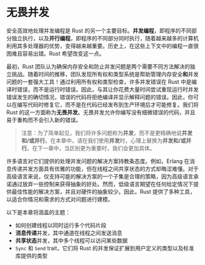 # 无畏并发

安全高效地处理并发编程是 Rust 的另一个主要目标。**并发编程**，即程序的不同部分独立执行，以及**并行编程**，即程序的不同部分同时执行，随着越来越多的计算机利用其多处理器的优势，变得越来越重要。历史上，在这些上下文中的编程一直很困难且容易出错。Rust 希望改变这一点。

最初，Rust 团队认为确保内存安全和防止并发问题是两个需要不同方法解决的独立挑战。随着时间的推移，团队发现所有权和类型系统是帮助管理内存安全**和**并发问题的一套强大工具！通过利用所有权和类型检查，许多并发错误在 Rust 中是编译时错误，而不是运行时错误。因此，与其让你花费大量时间尝试重现运行时并发错误发生的确切情况，错误的代码将拒绝编译并显示解释问题的错误。因此，你可以在编写代码时修复它，而不是在代码已经发布到生产环境后才可能修复。我们将 Rust 的这一方面称为**无畏并发**。无畏并发允许你编写没有细微错误的代码，并且易于重构而不会引入新的错误。

> 注意：为了简单起见，我们将许多问题称为**并发**，而不是更精确地说**并发和/或并行**。在本章中，请在我们使用**并发**时，心理上替换为**并发和/或并行**。在下一章中，当区别更为重要时，我们会更加具体。

许多语言对它们提供的处理并发问题的解决方案持教条态度。例如，Erlang 在消息传递并发方面具有优雅的功能，但在线程之间共享状态的方式却晦涩难懂。对于高级语言来说，仅支持可能的解决方案的一个子集是合理的策略，因为高级语言承诺通过放弃一些控制来获得抽象的好处。然而，低级语言期望在任何给定情况下提供最佳性能的解决方案，并且对硬件的抽象较少。因此，Rust 提供了多种工具，以适合你情况和需求的方式对问题进行建模。

以下是本章将涵盖的主题：

- 如何创建线程以同时运行多个代码片段
- **消息传递**并发，其中通道在线程之间发送消息
- **共享状态**并发，其中多个线程可以访问某些数据
- `Sync` 和 `Send` trait，它们将 Rust 的并发保证扩展到用户定义的类型以及标准库提供的类型